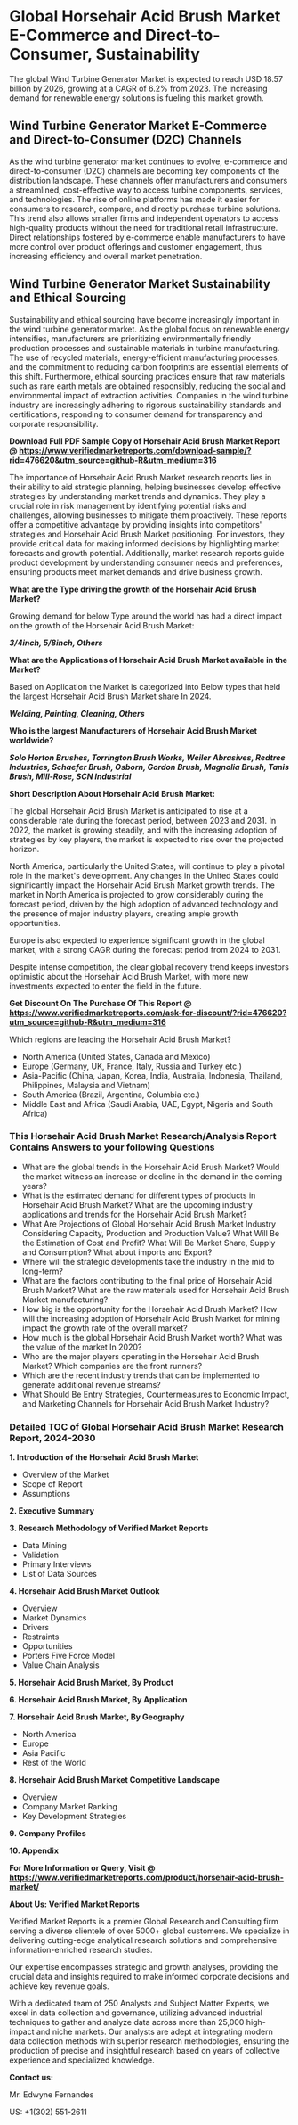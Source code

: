 <h1>Global Horsehair Acid Brush Market E-Commerce and Direct-to-Consumer, Sustainability</h1><p class=""><p>The global Wind Turbine Generator Market is expected to reach USD 18.57 billion by 2026, growing at a CAGR of 6.2% from 2023. The increasing demand for renewable energy solutions is fueling this market growth.</p><h2>Wind Turbine Generator Market E-Commerce and Direct-to-Consumer (D2C) Channels</h2><p>As the wind turbine generator market continues to evolve, e-commerce and direct-to-consumer (D2C) channels are becoming key components of the distribution landscape. These channels offer manufacturers and consumers a streamlined, cost-effective way to access turbine components, services, and technologies. The rise of online platforms has made it easier for consumers to research, compare, and directly purchase turbine solutions. This trend also allows smaller firms and independent operators to access high-quality products without the need for traditional retail infrastructure. Direct relationships fostered by e-commerce enable manufacturers to have more control over product offerings and customer engagement, thus increasing efficiency and overall market penetration.</p><h2>Wind Turbine Generator Market Sustainability and Ethical Sourcing</h2><p>Sustainability and ethical sourcing have become increasingly important in the wind turbine generator market. As the global focus on renewable energy intensifies, manufacturers are prioritizing environmentally friendly production processes and sustainable materials in turbine manufacturing. The use of recycled materials, energy-efficient manufacturing processes, and the commitment to reducing carbon footprints are essential elements of this shift. Furthermore, ethical sourcing practices ensure that raw materials such as rare earth metals are obtained responsibly, reducing the social and environmental impact of extraction activities. Companies in the wind turbine industry are increasingly adhering to rigorous sustainability standards and certifications, responding to consumer demand for transparency and corporate responsibility.</p></p><p class=""><strong>Download Full PDF Sample Copy of Horsehair Acid Brush Market Report @ <a href="https://www.verifiedmarketreports.com/download-sample/?rid=476620&utm_source=github-R&utm_medium=316" target="_blank">https://www.verifiedmarketreports.com/download-sample/?rid=476620&utm_source=github-R&utm_medium=316</a></strong></p><p>The importance of&nbsp;Horsehair Acid Brush Market research reports lies in their ability to aid strategic planning, helping businesses develop effective strategies by understanding market trends and dynamics. They play a crucial role in risk management by identifying potential risks and challenges, allowing businesses to mitigate them proactively. These reports offer a competitive advantage by providing insights into competitors' strategies and Horsehair Acid Brush Market positioning. For investors, they provide critical data for making informed decisions by highlighting market forecasts and growth potential. Additionally, market research reports guide product development by understanding consumer needs and preferences, ensuring products meet market demands and drive business growth.</p><p><strong>What are the&nbsp;Type driving the growth of the Horsehair Acid Brush Market?</strong></p><p id="" class="">Growing demand for below Type around the world has had a direct impact on the growth of the Horsehair Acid Brush Market:</p><p class=""><em><strong>3/4inch, 5/8inch, Others</strong></em></p><p class=""><strong>What are the&nbsp;Applications&nbsp;of Horsehair Acid Brush Market available in the Market?</strong></p><p id="" class="">Based on Application the Market is categorized into Below types that held the largest Horsehair Acid Brush Market share In 2024.</p><p class=""><em><strong>Welding, Painting, Cleaning, Others</strong></em></p><p class=""><strong>Who is the largest Manufacturers of Horsehair Acid Brush Market worldwide?</strong></p><p><em><strong>Solo Horton Brushes, Torrington Brush Works, Weiler Abrasives, Redtree Industries, Schaefer Brush, Osborn, Gordon Brush, Magnolia Brush, Tanis Brush, Mill-Rose, SCN Industrial</strong></em></p><p id="" class=""><strong>Short Description About Horsehair Acid Brush Market:</strong></p><p>The global Horsehair Acid Brush Market is anticipated to rise at a considerable rate during the forecast period, between 2023 and 2031. In 2022, the market is growing steadily, and with the increasing adoption of strategies by key players, the market is expected to rise over the projected horizon.</p><p>North America, particularly the United States, will continue to play a pivotal role in the market's development. Any changes in the United States could significantly impact the Horsehair Acid Brush Market growth trends. The market in North America is projected to grow considerably during the forecast period, driven by the high adoption of advanced technology and the presence of major industry players, creating ample growth opportunities.</p><p>Europe is also expected to experience significant growth in the global market, with a strong CAGR during the forecast period from 2024 to 2031.</p><p>Despite intense competition, the clear global recovery trend keeps investors optimistic about the Horsehair Acid Brush Market, with more new investments expected to enter the field in the future.</p><p id="" class=""><strong>Get Discount On The Purchase Of This Report @ <a href="https://www.verifiedmarketreports.com/ask-for-discount/?rid=476620?utm_source=github-R&utm_medium=316" target="_blank">https://www.verifiedmarketreports.com/ask-for-discount/?rid=476620?utm_source=github-R&utm_medium=316</a></strong></p><p class="">Which regions are leading the Horsehair Acid Brush Market?</p><ul><li>North America (United States, Canada and Mexico)</li><li>Europe (Germany, UK, France, Italy, Russia and Turkey etc.)</li><li>Asia-Pacific (China, Japan, Korea, India, Australia, Indonesia, Thailand, Philippines, Malaysia and Vietnam)</li><li>South America (Brazil, Argentina, Columbia etc.)</li><li>Middle East and Africa (Saudi Arabia, UAE, Egypt, Nigeria and South Africa)</li></ul><h3 id="" class="">This Horsehair Acid Brush Market Research/Analysis Report Contains Answers to your following Questions</h3><ul><li>What are the global trends in the Horsehair Acid Brush Market? Would the market witness an increase or decline in the demand in the coming years?</li><li>What is the estimated demand for different types of products in Horsehair Acid Brush Market? What are the upcoming industry applications and trends for the Horsehair Acid Brush Market?</li><li>What Are Projections of Global Horsehair Acid Brush Market Industry Considering Capacity, Production and Production Value? What Will Be the Estimation of Cost and Profit? What Will Be Market Share, Supply and Consumption? What about imports and Export?</li><li>Where will the strategic developments take the industry in the mid to long-term?</li><li>What are the factors contributing to the final price of Horsehair Acid Brush Market? What are the raw materials used for Horsehair Acid Brush Market manufacturing?</li><li>How big is the opportunity for the Horsehair Acid Brush Market? How will the increasing adoption of Horsehair Acid Brush Market for mining impact the growth rate of the overall market?</li><li>How much is the global Horsehair Acid Brush Market worth? What was the value of the market In 2020?</li><li>Who are the major players operating in the Horsehair Acid Brush Market? Which companies are the front runners?</li><li>Which are the recent industry trends that can be implemented to generate additional revenue streams?</li><li>What Should Be Entry Strategies, Countermeasures to Economic Impact, and Marketing Channels for Horsehair Acid Brush Market Industry?</li></ul><h3 id="" class="">Detailed TOC of Global Horsehair Acid Brush Market Research Report, 2024-2030</h3><p id="" class=""><strong>1. Introduction of the Horsehair Acid Brush Market</strong></p><ul><li>Overview of the Market</li><li>Scope of Report</li><li>Assumptions</li></ul><p id="" class=""><strong>2. Executive Summary</strong></p><p id="" class=""><strong>3. Research Methodology of Verified Market Reports</strong></p><ul><li>Data Mining</li><li>Validation</li><li>Primary Interviews</li><li>List of Data Sources</li></ul><p id="" class=""><strong>4. Horsehair Acid Brush Market Outlook</strong></p><ul><li>Overview</li><li>Market Dynamics</li><li>Drivers</li><li>Restraints</li><li>Opportunities</li><li>Porters Five Force Model</li><li>Value Chain Analysis</li></ul><p id="" class=""><strong>5. Horsehair Acid Brush Market, By Product</strong></p><p id="" class=""><strong>6. Horsehair Acid Brush Market, By Application</strong></p><p id="" class=""><strong>7. Horsehair Acid Brush Market, By Geography</strong></p><ul><li>North America</li><li>Europe</li><li>Asia Pacific</li><li>Rest of the World</li></ul><p id="" class=""><strong>8. Horsehair Acid Brush Market Competitive Landscape</strong></p><ul><li>Overview</li><li>Company Market Ranking</li><li>Key Development Strategies</li></ul><p id="" class=""><strong>9. Company Profiles</strong></p><p id="" class=""><strong>10. Appendix</strong></p><p id="" class=""><strong>For More Information or Query, Visit @ <a href="https://www.verifiedmarketreports.com/product/horsehair-acid-brush-market/" target="_blank">https://www.verifiedmarketreports.com/product/horsehair-acid-brush-market/</a></strong></p><p id="" class=""><strong>About Us: Verified Market Reports</strong></p><p id="" class="">Verified Market Reports is a premier Global Research and Consulting firm serving a diverse clientele of over 5000+ global customers. We specialize in delivering cutting-edge analytical research solutions and comprehensive information-enriched research studies.</p><p id="" class="">Our expertise encompasses strategic and growth analyses, providing the crucial data and insights required to make informed corporate decisions and achieve key revenue goals.</p><p id="" class="">With a dedicated team of 250 Analysts and Subject Matter Experts, we excel in data collection and governance, utilizing advanced industrial techniques to gather and analyze data across more than 25,000 high-impact and niche markets. Our analysts are adept at integrating modern data collection methods with superior research methodologies, ensuring the production of precise and insightful research based on years of collective experience and specialized knowledge.</p><p id="" class=""><strong>Contact us:</strong></p><p id="" class="">Mr. Edwyne Fernandes</p><p id="" class="">US: +1(302) 551-2611</p>